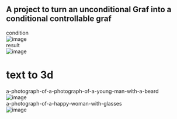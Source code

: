 ## A project to turn an unconditional Graf into a conditional controllable graf
condition <br>
![image](https://github.com/user-attachments/assets/d66cd589-2809-440b-90cc-0fe95c3f25aa)  <br>
result <br>
![image](https://github.com/user-attachments/assets/c9a51a9f-dad1-49f6-b0c2-08a9a09884d2) <br>

# text to 3d <br>
a-photograph-of-a-photograph-of-a-young-man-with-a-beard <br>
![image](https://github.com/user-attachments/assets/ae6ec5c7-4155-4ed8-8acb-773339cf12b4) <br>
a-photograph-of-a-happy-woman-with-glasses <br> 
![image](https://github.com/user-attachments/assets/1d0e2d5c-b0fa-4666-83fc-5c7b117525ff) <br>
